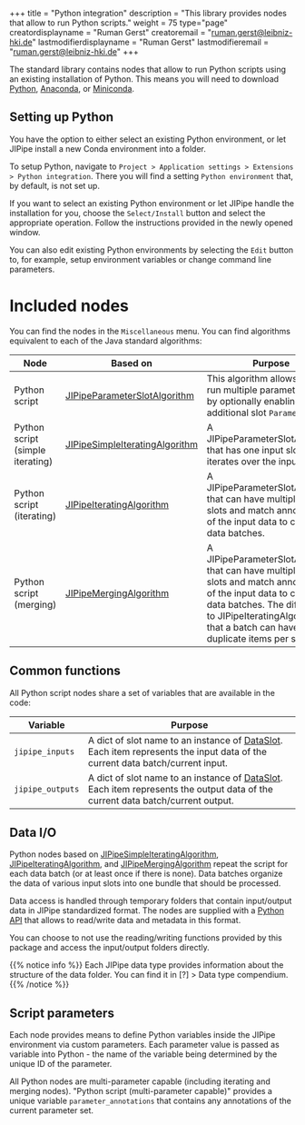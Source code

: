 +++
title = "Python integration"
description = "This library provides nodes that allow to run Python scripts."
weight = 75
type="page"
creatordisplayname = "Ruman Gerst"
creatoremail = "ruman.gerst@leibniz-hki.de"
lastmodifierdisplayname = "Ruman Gerst"
lastmodifieremail = "ruman.gerst@leibniz-hki.de"
+++

The standard library contains nodes that allow to run Python scripts using an existing
installation of Python. This means you will need to download [Python](https://www.python.org/),
[Anaconda](https://www.anaconda.com/), or [Miniconda](https://docs.conda.io/en/latest/miniconda.html).

## Setting up Python

You have the option to either select an existing Python environment, or let JIPipe install a new
Conda environment into a folder.

To setup Python, navigate to `Project > Application settings > Extensions > Python integration`.
There you will find a setting `Python environment` that, by default, is not set up.

If you want to select an existing Python environment or let JIPipe handle the installation for you,
choose the `Select/Install` button and select the appropriate operation. Follow the instructions provided
in the newly opened window.

You can also edit existing Python environments by selecting the `Edit` button to, for example,
setup environment variables or change command line parameters.

# Included nodes

You can find the nodes in the `Miscellaneous` menu. You can find algorithms equivalent
to each of the Java standard algorithms:

| Node                                    | Based on                                                                                                | Purpose                                                                                                                                                                                                                         |
| --------------------------------------- | ------------------------------------------------------------------------------------------------------- | ------------------------------------------------------------------------------------------------------------------------------------------------------------------------------------------------------------------------------- |
| Python script | [JIPipeParameterSlotAlgorithm](/apidocs/org/hkijena/jipipe/api/nodes/JIPipeParameterSlotAlgorithm.html) | This algorithm allows users to run multiple parameter sets by optionally enabling an additional slot `Parameters`.                                                                                                              |
| Python script (simple iterating)        | [JIPipeSimpleIteratingAlgorithm](/apidocs/org/hkijena/jipipe/api/nodes/JIPipeAlgorithm.html)            | A JIPipeParameterSlotAlgorithm that has one input slot and iterates over the input rows.                                                                                                                                        |
| Python script (iterating)               | [JIPipeIteratingAlgorithm](/apidocs/org/hkijena/jipipe/api/nodes/JIPipeIteratingAlgorithm.html)         | A JIPipeParameterSlotAlgorithm that can have multiple input slots and match annotations of the input data to create data batches.                                                                                               |
| Python script (merging)                 | [JIPipeMergingAlgorithm](/apidocs/org/hkijena/jipipe/api/nodes/JIPipeMergingAlgorithm.html)             | A JIPipeParameterSlotAlgorithm that can have multiple input slots and match annotations of the input data to create data batches. The difference to JIPipeIteratingAlgorithm is that a batch can have duplicate items per slot. |

## Common functions

All Python script nodes share a set of variables that are available in the code:

| Variable         | Purpose                                                                                                                                                                                      |
| ---------------- | -------------------------------------------------------------------------------------------------------------------------------------------------------------------------------------------- |
| `jipipe_inputs`  | A dict of slot name to an instance of [DataSlot](/documentation/standard-library/python/api/#dataslot-objects). Each item represents the input data of the current data batch/current input. |
| `jipipe_outputs` | A dict of slot name to an instance of [DataSlot](/documentation/standard-library/python/api/#dataslot-objects). Each item represents the output data of the current data batch/current output. |

## Data I/O

Python nodes based on [JIPipeSimpleIteratingAlgorithm](/apidocs/org/hkijena/jipipe/api/nodes/JIPipeAlgorithm.html),  [JIPipeIteratingAlgorithm](/apidocs/org/hkijena/jipipe/api/nodes/JIPipeIteratingAlgorithm.html), and
 [JIPipeMergingAlgorithm](/apidocs/org/hkijena/jipipe/api/nodes/JIPipeMergingAlgorithm.html) repeat the script for each data batch (or at least once if there is none).
 Data batches organize the data of various input slots into one bundle that should be processed.

Data access is handled through temporary folders that contain input/output data in JIPipe standardized format. The nodes are supplied with a [Python API](/documentation/standard-library/python/api/)
that allows to read/write data and metadata in this format.

You can choose to not use the reading/writing functions provided by this package and access the input/output folders directly.

{{% notice info %}}
Each JIPipe data type provides information about the structure of the data folder. You can find it in [?] > Data type compendium.
{{% /notice %}}

## Script parameters

Each node provides means to define Python variables inside the JIPipe environment via custom parameters. Each parameter value is passed as variable into Python - the name of the variable
being determined by the unique ID of the parameter.

All Python nodes are multi-parameter capable (including iterating and merging nodes). "Python script (multi-parameter capable)" provides a unique variable `parameter_annotations`
that contains any annotations of the current parameter set.
